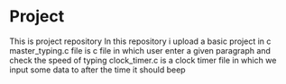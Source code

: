 # Project
This is project repository 
In this repository i upload a basic project in c
master_typing.c file is c file in which user enter a given paragraph and check the speed of typing
clock_timer.c is a clock timer file in which we input some data to after the time it should beep
